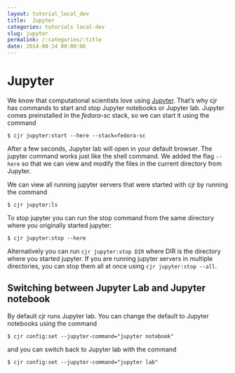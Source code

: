 ```yaml
---
layout: tutorial_local_dev
title:  Jupyter
categories: tutorials local-dev
slug: jupyter
permalink: /:categories/:title
date: 2014-08-14 00:00:06
---
```



Jupyter
==========================

We know that computational scientists love using [Jupyter](https://jupyter.org/). That’s why cjr has commands to start and stop Jupyter notebooks or Jupyter lab. Jupyter comes preinstalled in the *fedora-sc* stack, so we can start it using the command

```console
$ cjr jupyter:start --here --stack=fedora-sc
```

After a few seconds, Jupyter lab will open in your default browser. The jupyter command works just like the shell command. We added the flag `--here` so that we can view and modify the files in the current directory from Jupyter.

We can view all running jupyter servers that were started with cjr by running the command

```console
$ cjr jupyter:ls
```

To stop jupyter you can run the stop command from the same directory where you originally started jupyter:

```console
$ cjr jupyter:stop --here 
```

Alternatively you can run `cjr jupyter:stop DIR` where DIR is the directory where you started jupyter. If you are running jupyter servers in multiple  directories, you can stop them all at once using `cjr jupyter:stop --all`.


## Switching between Jupyter Lab and Jupyter notebook 

By default cjr runs Jupyter lab. You can change the default to Jupyter notebooks using the command
```console
$ cjr config:set --jupyter-command="jupyter notebook"
```
and you can switch back to Jupyter lab with the command
```console
$ cjr config:set --jupyter-command="jupyter lab"
```